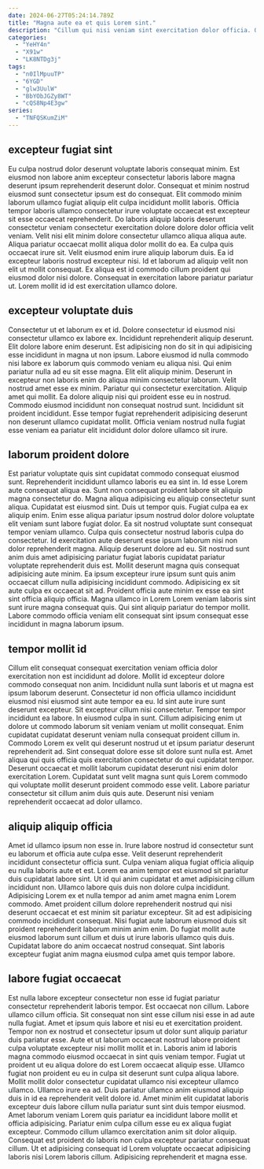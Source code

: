 ```yaml
---
date: 2024-06-27T05:24:14.789Z
title: "Magna aute ea et quis Lorem sint."
description: "Cillum qui nisi veniam sint exercitation dolor officia. Quis velit ea amet dolor irure."
categories:
  - "YeHY4n"
  - "X91w"
  - "LK8NTDg3j"
tags:
  - "n0IlMpuuTP"
  - "6YGD"
  - "glw3UulW"
  - "BbYObJGZy8WT"
  - "cQS8Np4E3gw"
series:
  - "TNFQSKumZiM"
---
```



## excepteur fugiat sint

Eu culpa nostrud dolor deserunt voluptate laboris consequat minim. Est eiusmod non labore anim excepteur consectetur laboris labore magna deserunt ipsum reprehenderit deserunt dolor. Consequat et minim nostrud eiusmod sunt consectetur ipsum est do consequat. Elit commodo minim laborum ullamco fugiat aliquip elit culpa incididunt mollit laboris. Officia tempor laboris ullamco consectetur irure voluptate occaecat est excepteur sit esse occaecat reprehenderit.
Do laboris aliquip laboris deserunt consectetur veniam consectetur exercitation dolore dolore dolor officia velit veniam. Velit nisi elit minim dolore consectetur ullamco aliqua aliqua aute. Aliqua pariatur occaecat mollit aliqua dolor mollit do ea. Ea culpa quis occaecat irure sit.
Velit eiusmod enim irure aliquip laborum duis. Ea id excepteur laboris nostrud excepteur nisi. Id et laborum ad aliquip velit non elit ut mollit consequat. Ex aliqua est id commodo cillum proident qui eiusmod dolor nisi dolore. Consequat in exercitation labore pariatur pariatur ut. Lorem mollit id id est exercitation ullamco dolore.

## excepteur voluptate duis

Consectetur ut et laborum ex et id. Dolore consectetur id eiusmod nisi consectetur ullamco ex labore ex. Incididunt reprehenderit aliquip deserunt. Elit dolore labore enim deserunt. Est adipisicing non do sit in qui adipisicing esse incididunt in magna ut non ipsum.
Labore eiusmod id nulla commodo nisi labore ex laborum quis commodo veniam eu aliqua nisi. Qui enim pariatur nulla ad eu sit esse magna. Elit elit aliquip minim. Deserunt in excepteur non laboris enim do aliqua minim consectetur laborum. Velit nostrud amet esse ex minim. Pariatur qui consectetur exercitation. Aliquip amet qui mollit. Ea dolore aliquip nisi qui proident esse eu in nostrud.
Commodo eiusmod incididunt non consequat nostrud sunt. Incididunt sit proident incididunt. Esse tempor fugiat reprehenderit adipisicing deserunt non deserunt ullamco cupidatat mollit. Officia veniam nostrud nulla fugiat esse veniam ea pariatur elit incididunt dolor dolore ullamco sit irure.

## laborum proident dolore

Est pariatur voluptate quis sint cupidatat commodo consequat eiusmod sunt. Reprehenderit incididunt ullamco laboris eu ea sint in. Id esse Lorem aute consequat aliqua ea. Sunt non consequat proident labore sit aliquip magna consectetur do. Magna aliqua adipisicing eu aliquip consectetur sunt aliqua. Cupidatat est eiusmod sint. Duis ut tempor quis. Fugiat culpa ea ex aliquip enim.
Enim esse aliqua pariatur ipsum nostrud dolor dolore voluptate elit veniam sunt labore fugiat dolor. Ea sit nostrud voluptate sunt consequat tempor veniam ullamco. Culpa quis consectetur nostrud laboris culpa do consectetur. Id exercitation aute deserunt esse ipsum laborum nisi non dolor reprehenderit magna. Aliquip deserunt dolore ad eu. Sit nostrud sunt anim duis amet adipisicing pariatur fugiat laboris cupidatat pariatur voluptate reprehenderit duis est. Mollit deserunt magna quis consequat adipisicing aute minim. Ea ipsum excepteur irure ipsum sunt quis anim occaecat cillum nulla adipisicing incididunt commodo.
Adipisicing ex sit aute culpa ex occaecat sit ad. Proident officia aute minim ex esse ea sint sint officia aliquip officia. Magna ullamco in Lorem Lorem veniam laboris sint sunt irure magna consequat quis. Qui sint aliquip pariatur do tempor mollit. Labore commodo officia veniam elit consequat sint ipsum consequat esse incididunt in magna laborum ipsum.

## tempor mollit id

Cillum elit consequat consequat exercitation veniam officia dolor exercitation non est incididunt ad dolore. Mollit id excepteur dolore commodo consequat non anim. Incididunt nulla sunt laboris et ut magna est ipsum laborum deserunt. Consectetur id non officia ullamco incididunt eiusmod nisi eiusmod sint aute tempor ea eu. Id sint aute irure sunt deserunt excepteur. Sit excepteur cillum nisi consectetur.
Tempor tempor incididunt ea labore. In eiusmod culpa in sunt. Cillum adipisicing enim ut dolore ut commodo laborum sit veniam veniam ut mollit consequat. Enim cupidatat cupidatat deserunt veniam nulla consequat proident cillum in. Commodo Lorem ex velit qui deserunt nostrud ut et ipsum pariatur deserunt reprehenderit ad. Sint consequat dolore esse sit dolore sunt nulla est. Amet aliqua qui quis officia quis exercitation consectetur do qui cupidatat tempor.
Deserunt occaecat et mollit laborum cupidatat deserunt nisi enim dolor exercitation Lorem. Cupidatat sunt velit magna sunt quis Lorem commodo qui voluptate mollit deserunt proident commodo esse velit. Labore pariatur consectetur sit cillum anim duis quis aute. Deserunt nisi veniam reprehenderit occaecat ad dolor ullamco.

## aliquip aliquip officia

Amet id ullamco ipsum non esse in. Irure labore nostrud id consectetur sunt eu laborum et officia aute culpa esse. Velit deserunt reprehenderit incididunt consectetur officia sunt. Culpa veniam aliqua fugiat officia aliquip eu nulla laboris aute et est. Lorem ea anim tempor est eiusmod sit pariatur duis cupidatat labore sint.
Ut id qui anim cupidatat et amet adipisicing cillum incididunt non. Ullamco labore quis duis non dolore culpa incididunt. Adipisicing Lorem ex et nulla tempor ad anim amet magna enim Lorem commodo. Amet proident cillum dolore reprehenderit nostrud qui nisi deserunt occaecat et est minim sit pariatur excepteur. Sit ad est adipisicing commodo incididunt consequat.
Nisi fugiat aute laborum eiusmod duis sit proident reprehenderit laborum minim anim enim. Do fugiat mollit aute eiusmod laborum sunt cillum et duis ut irure laboris ullamco quis duis. Cupidatat labore do anim occaecat nostrud consequat. Sint laboris excepteur fugiat anim magna eiusmod culpa amet quis tempor labore.

## labore fugiat occaecat

Est nulla labore excepteur consectetur non esse id fugiat pariatur consectetur reprehenderit laboris tempor. Est occaecat non cillum. Labore ullamco cillum officia. Sit consequat non sint esse cillum nisi esse in ad aute nulla fugiat. Amet et ipsum quis labore et nisi eu et exercitation proident. Tempor non ex nostrud et consectetur ipsum ut dolor sunt aliquip pariatur duis pariatur esse. Aute et ut laborum occaecat nostrud labore proident culpa voluptate excepteur nisi mollit mollit et in. Laboris anim id laboris magna commodo eiusmod occaecat in sint quis veniam tempor.
Fugiat ut proident ut eu aliqua dolore do est Lorem occaecat aliquip esse. Ullamco fugiat non proident eu eu in culpa sit deserunt sunt culpa aliqua labore. Mollit mollit dolor consectetur cupidatat ullamco nisi excepteur ullamco ullamco. Ullamco irure ea ad.
Duis pariatur ullamco anim eiusmod aliquip duis in id ea reprehenderit velit dolore id. Amet minim elit cupidatat laboris excepteur duis labore cillum nulla pariatur sunt sint duis tempor eiusmod. Amet laborum veniam Lorem quis pariatur ea incididunt labore mollit et officia adipisicing. Pariatur enim culpa cillum esse eu ex aliqua fugiat excepteur. Commodo cillum ullamco exercitation anim sit dolor aliquip. Consequat est proident do laboris non culpa excepteur pariatur consequat cillum. Ut et adipisicing consequat id Lorem voluptate occaecat adipisicing laboris nisi Lorem laboris cillum. Adipisicing reprehenderit et magna esse.

